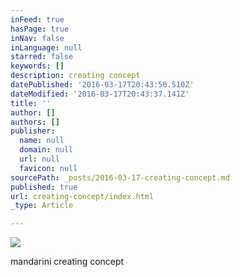 ```yaml
---
inFeed: true
hasPage: true
inNav: false
inLanguage: null
starred: false
keywords: []
description: creating concept
datePublished: '2016-03-17T20:43:50.510Z'
dateModified: '2016-03-17T20:43:37.141Z'
title: ''
author: []
authors: []
publisher:
  name: null
  domain: null
  url: null
  favicon: null
sourcePath: _posts/2016-03-17-creating-concept.md
published: true
url: creating-concept/index.html
_type: Article

---
```

![](https://s3-us-west-2.amazonaws.com/the-grid-img/p/eb4eb39c9a1ca6b8f49d9b637345aa5bbb03dc4f.png)

mandarini creating concept